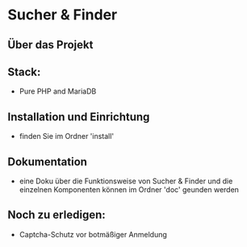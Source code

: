 # Sucher & Finder

## Über das Projekt

## Stack:
* Pure PHP and MariaDB

## Installation und Einrichtung
* finden Sie im Ordner 'install'

## Dokumentation
* eine Doku über die Funktionsweise von Sucher & Finder
und die einzelnen Komponenten können im Ordner 'doc' geunden werden

## Noch zu erledigen:
* Captcha-Schutz vor botmäßiger Anmeldung
